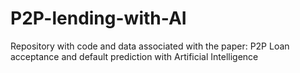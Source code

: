 # P2P-lending-with-AI
Repository with code and data associated with the paper: P2P Loan acceptance and default prediction with Artificial Intelligence
